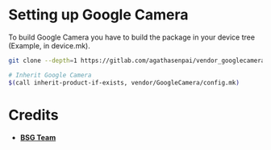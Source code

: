 # Setting up Google Camera
To build Google Camera you have to build the package in your device tree (Example, in device.mk).

```bash
git clone --depth=1 https://gitlab.com/agathasenpai/vendor_googlecamera vendor/GoogleCamera
```

```bash
# Inherit Google Camera
$(call inherit-product-if-exists, vendor/GoogleCamera/config.mk)
```

# Credits
* [**BSG Team**](https://t.me/Channel_MGC_BSG)

